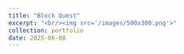 ```yaml
---
title: "Block Quest"
excerpt: "<br/><img src='/images/500x300.png'>"
collection: portfolio
date: 2025-06-08
---
```

